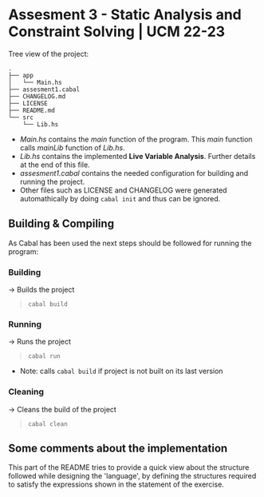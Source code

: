 # Assesment 3 - Static Analysis and Constraint Solving | UCM 22-23

Tree view of the project:

```
.
├── app
│   └── Main.hs
├── assesment1.cabal
├── CHANGELOG.md
├── LICENSE
├── README.md
└── src
    └── Lib.hs
```

- _Main.hs_ contains the _main_ function of the program. This _main_ function calls _mainLib_ function of _Lib.hs_.
- _Lib.hs_ contains the implemented **Live Variable Analysis**. Further details at the end of this file.
- _assesment1.cabal_ contains the needed configuration for building and running the project.
- Other files such as LICENSE and CHANGELOG were generated automathically by doing `cabal init` and thus can be ignored.

## Building & Compiling

As Cabal has been used the next steps should be followed for running the program:

### Building

-> Builds the project

> `cabal build`

### Running

-> Runs the project

> `cabal run`

- Note: calls `cabal build` if project is not built on its last version

### Cleaning

-> Cleans the build of the project

> `cabal clean`

## Some comments about the implementation

This part of the README tries to provide a quick view about the structure followed while designing the 'language', by defining the structures required to satisfy the expressions shown in the statement of the exercise.